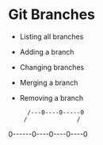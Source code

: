 # Git Branches

- Listing all branches

- Adding a branch

- Changing branches

- Merging a branch

- Removing a branch


        /---0----0-----0    
       /              /
0------0----0----0----0
